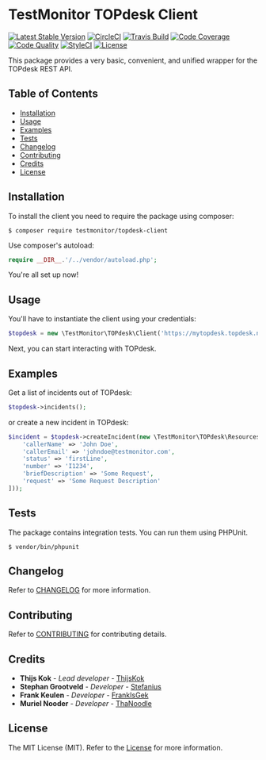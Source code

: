 # TestMonitor TOPdesk Client

[![Latest Stable Version](https://poser.pugx.org/testmonitor/topdesk-client/v/stable)](https://packagist.org/packages/testmonitor/topdesk-client)
[![CircleCI](https://img.shields.io/circleci/project/github/testmonitor/topdesk-client.svg)](https://circleci.com/gh/testmonitor/topdesk-client)
[![Travis Build](https://travis-ci.com/testmonitor/topdesk-client.svg?branch=master)](https://travis-ci.com/testmonitor/topdesk-client)
[![Code Coverage](https://scrutinizer-ci.com/g/testmonitor/topdesk-client/badges/coverage.png?b=master)](https://scrutinizer-ci.com/g/testmonitor/topdesk-client/?branch=master)
[![Code Quality](https://scrutinizer-ci.com/g/testmonitor/topdesk-client/badges/quality-score.png?b=master)](https://scrutinizer-ci.com/g/testmonitor/topdesk-client/?branch=master)
[![StyleCI](https://styleci.io/repos/223037352/shield)](https://styleci.io/repos/223037352)
[![License](https://poser.pugx.org/testmonitor/topdesk-client/license)](https://packagist.org/packages/testmonitor/topdesk-client)

This package provides a very basic, convenient, and unified wrapper for the TOPdesk REST API.

## Table of Contents

- [Installation](#installation)
- [Usage](#usage)
- [Examples](#examples)
- [Tests](#tests)
- [Changelog](#changelog)
- [Contributing](#contributing)
- [Credits](#credits)
- [License](#license)
  
## Installation

To install the client you need to require the package using composer:

	$ composer require testmonitor/topdesk-client

Use composer's autoload:

```php
require __DIR__.'/../vendor/autoload.php';
```

You're all set up now!

## Usage

You'll have to instantiate the client using your credentials:

```php
$topdesk = new \TestMonitor\TOPdesk\Client('https://mytopdesk.topdesk.net', 'username', 'password');
```

Next, you can start interacting with TOPdesk. 

## Examples

Get a list of incidents out of TOPdesk:

```php
$topdesk->incidents();
```

or create a new incident in TOPdesk:

```php
$incident = $topdesk->createIncident(new \TestMonitor\TOPdesk\Resources\Incident([
    'callerName' => 'John Doe', 
    'callerEmail' => 'johndoe@testmonitor.com', 
    'status' => 'firstLine', 
    'number' => 'I1234', 
    'briefDescription' => 'Some Request', 
    'request' => 'Some Request Description'
]));
```

## Tests

The package contains integration tests. You can run them using PHPUnit.

    $ vendor/bin/phpunit
    
## Changelog

Refer to [CHANGELOG](CHANGELOG.md) for more information.

## Contributing

Refer to [CONTRIBUTING](CONTRIBUTING.md) for contributing details.

## Credits

* **Thijs Kok** - *Lead developer* - [ThijsKok](https://github.com/thijskok)
* **Stephan Grootveld** - *Developer* - [Stefanius](https://github.com/stefanius)
* **Frank Keulen** - *Developer* - [FrankIsGek](https://github.com/frankisgek)
* **Muriel Nooder** - *Developer* - [ThaNoodle](https://github.com/thanoodle)

## License

The MIT License (MIT). Refer to the [License](LICENSE.md) for more information.

